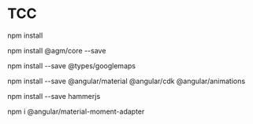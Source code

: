 # TCC
npm install

npm install @agm/core --save

npm install --save @types/googlemaps

npm install --save @angular/material @angular/cdk @angular/animations

npm install --save hammerjs

npm i @angular/material-moment-adapter
